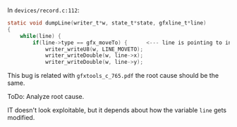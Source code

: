 In `devices/record.c:112`:
```c
static void dumpLine(writer_t*w, state_t*state, gfxline_t*line)
{
    while(line) {
        if(line->type == gfx_moveTo) {		<--- line is pointing to invalid memory
            writer_writeU8(w, LINE_MOVETO);
            writer_writeDouble(w, line->x);
            writer_writeDouble(w, line->y);
```

This bug is related with `gfxtools_c_765.pdf` the root cause should be the same.

ToDo: Analyze root cause.

IT doesn't look exploitable, but it depends about how the variable `line` gets modified.
